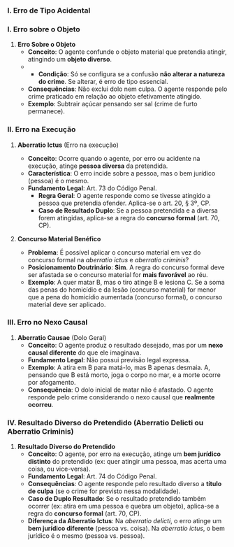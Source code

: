 
### I. Erro de Tipo Acidental

### I. Erro sobre o Objeto

1.  **Erro Sobre o Objeto**
    * **Conceito**: O agente confunde o objeto material que pretendia atingir, atingindo um **objeto diverso**.
    * * **Condição**: Só se configura se a confusão **não alterar a natureza do crime**. Se alterar, é erro de tipo essencial.
    * **Consequências**: Não exclui dolo nem culpa. O agente responde pelo crime praticado em relação ao objeto efetivamente atingido.
    * **Exemplo**: Subtrair açúcar pensando ser sal (crime de furto permanece).
    

### II. Erro na Execução

1.  **Aberratio Ictus** (Erro na execução)
    * **Conceito**: Ocorre quando o agente, por erro ou acidente na execução, atinge **pessoa diversa** da pretendida.
    * **Característica**: O erro incide sobre a pessoa, mas o bem jurídico (pessoa) é o mesmo.
    * **Fundamento Legal**: Art. 73 do Código Penal.
        * **Regra Geral**: O agente responde como se tivesse atingido a pessoa que pretendia ofender. Aplica-se o art. 20, § 3º, CP.
        * **Caso de Resultado Duplo**: Se a pessoa pretendida e a diversa forem atingidas, aplica-se a regra do **concurso formal** (art. 70, CP).

2.  **Concurso Material Benéfico**
    * **Problema**: É possível aplicar o concurso material em vez do concurso formal na _aberratio ictus_ e _aberratio criminis_?
    * **Posicionamento Doutrinário**: **Sim**. A regra do concurso formal deve ser afastada se o concurso material for **mais favorável** ao réu.
    * **Exemplo**: A quer matar B, mas o tiro atinge B e lesiona C. Se a soma das penas do homicídio e da lesão (concurso material) for menor que a pena do homicídio aumentada (concurso formal), o concurso material deve ser aplicado.

### III. Erro no Nexo Causal

1.  **Aberratio Causae** (Dolo Geral)
    * **Conceito**: O agente produz o resultado desejado, mas por um **nexo causal diferente** do que ele imaginava.
    * **Fundamento Legal**: Não possui previsão legal expressa.
    * **Exemplo**: A atira em B para matá-lo, mas B apenas desmaia. A, pensando que B está morto, joga o corpo no mar, e a morte ocorre por afogamento.
    * **Consequência**: O dolo inicial de matar não é afastado. O agente responde pelo crime considerando o nexo causal que **realmente ocorreu**.
  
### IV. Resultado Diverso do Pretendido (Aberratio Delicti ou Aberratio Criminis)

1.  **Resultado Diverso do Pretendido**
    * **Conceito**: O agente, por erro na execução, atinge um **bem jurídico distinto** do pretendido (ex: quer atingir uma pessoa, mas acerta uma coisa, ou vice-versa).
    * **Fundamento Legal**: Art. 74 do Código Penal.
    * **Consequências**: O agente responde pelo resultado diverso a **título de culpa** (se o crime for previsto nessa modalidade).
    * **Caso de Duplo Resultado**: Se o resultado pretendido também ocorrer (ex: atira em uma pessoa e quebra um objeto), aplica-se a regra do **concurso formal** (art. 70, CP).
    * **Diferença da Aberratio Ictus**: Na _aberratio delicti_, o erro atinge um **bem jurídico diferente** (pessoa vs. coisa). Na _aberratio ictus_, o bem jurídico é o mesmo (pessoa vs. pessoa).
